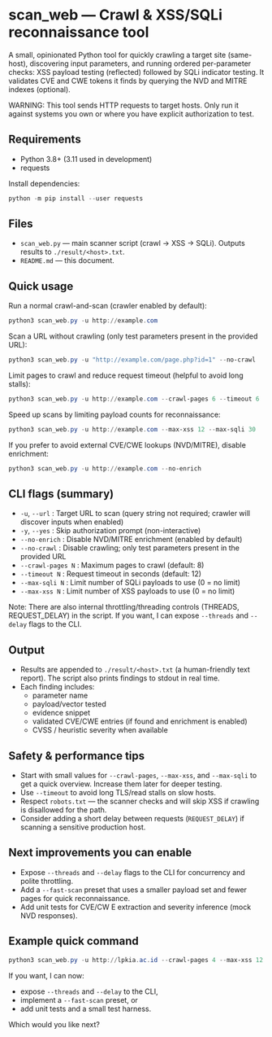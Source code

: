 # scan_web — Crawl & XSS/SQLi reconnaissance tool

A small, opinionated Python tool for quickly crawling a target site (same-host), discovering input parameters, and running ordered per-parameter checks: XSS payload testing (reflected) followed by SQLi indicator testing. It validates CVE and CWE tokens it finds by querying the NVD and MITRE indexes (optional).

WARNING: This tool sends HTTP requests to target hosts. Only run it against systems you own or where you have explicit authorization to test.

## Requirements

- Python 3.8+ (3.11 used in development)
- requests

Install dependencies:

```powershell
python -m pip install --user requests
```

## Files

- `scan_web.py` — main scanner script (crawl -> XSS -> SQLi). Outputs results to `./result/<host>.txt`.
- `README.md` — this document.

## Quick usage

Run a normal crawl-and-scan (crawler enabled by default):

```powershell
python3 scan_web.py -u http://example.com
```

Scan a URL without crawling (only test parameters present in the provided URL):

```powershell
python3 scan_web.py -u "http://example.com/page.php?id=1" --no-crawl
```

Limit pages to crawl and reduce request timeout (helpful to avoid long stalls):

```powershell
python3 scan_web.py -u http://example.com --crawl-pages 6 --timeout 6
```

Speed up scans by limiting payload counts for reconnaissance:

```powershell
python3 scan_web.py -u http://example.com --max-xss 12 --max-sqli 30
```

If you prefer to avoid external CVE/CWE lookups (NVD/MITRE), disable enrichment:

```powershell
python3 scan_web.py -u http://example.com --no-enrich
```

## CLI flags (summary)

- `-u`, `--url` : Target URL to scan (query string not required; crawler will discover inputs when enabled)
- `-y`, `--yes` : Skip authorization prompt (non-interactive)
- `--no-enrich` : Disable NVD/MITRE enrichment (enabled by default)
- `--no-crawl` : Disable crawling; only test parameters present in the provided URL
- `--crawl-pages N` : Maximum pages to crawl (default: 8)
- `--timeout N` : Request timeout in seconds (default: 12)
- `--max-sqli N` : Limit number of SQLi payloads to use (0 = no limit)
- `--max-xss N` : Limit number of XSS payloads to use (0 = no limit)

Note: There are also internal throttling/threading controls (THREADS, REQUEST_DELAY) in the script. If you want, I can expose `--threads` and `--delay` flags to the CLI.

## Output

- Results are appended to `./result/<host>.txt` (a human-friendly text report). The script also prints findings to stdout in real time.
- Each finding includes:
  - parameter name
  - payload/vector tested
  - evidence snippet
  - validated CVE/CWE entries (if found and enrichment is enabled)
  - CVSS / heuristic severity when available

## Safety & performance tips

- Start with small values for `--crawl-pages`, `--max-xss`, and `--max-sqli` to get a quick overview. Increase them later for deeper testing.
- Use `--timeout` to avoid long TLS/read stalls on slow hosts.
- Respect `robots.txt` — the scanner checks and will skip XSS if crawling is disallowed for the path.
- Consider adding a short delay between requests (`REQUEST_DELAY`) if scanning a sensitive production host.

## Next improvements you can enable

- Expose `--threads` and `--delay` flags to the CLI for concurrency and polite throttling.
- Add a `--fast-scan` preset that uses a smaller payload set and fewer pages for quick reconnaissance.
- Add unit tests for CVE/CW E extraction and severity inference (mock NVD responses).

## Example quick command

```powershell
python3 scan_web.py -u http://lpkia.ac.id --crawl-pages 4 --max-xss 12 --max-sqli 30 --timeout 6
```

If you want, I can now:
- expose `--threads` and `--delay` to the CLI,
- implement a `--fast-scan` preset, or
- add unit tests and a small test harness.

Which would you like next?
